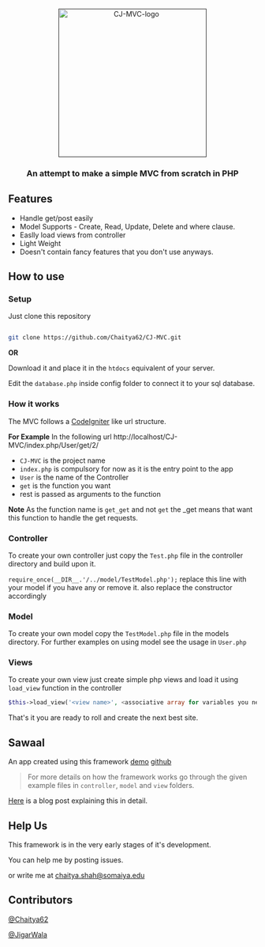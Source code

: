 <p align="center">
  <a href="" rel="noopener">
 <img width=300px src="https://i.imgur.com/rZF69Zr.png" alt="CJ-MVC-logo"></a>
</p>

<h3 align="center">An attempt to make a simple MVC from scratch in PHP</h3>


## Features 

- Handle get/post easily
- Model Supports - Create, Read, Update, Delete and where clause.
- Easlly load views from controller
- Light Weight
- Doesn't contain fancy features that you don't use anyways.


## How to use

### Setup
Just clone this repository
```sh

git clone https://github.com/Chaitya62/CJ-MVC.git

```
**OR**

Download it and place it in the `htdocs` equivalent of your server.

Edit the `database.php` inside config folder to connect it to your sql database.



### How it works
The MVC follows a [CodeIgniter](https://codeigniter.com/) like url structure.

**For Example**
In the following url
http://localhost/CJ-MVC/index.php/User/get/2/

- `CJ-MVC` is the project name
- `index.php` is compulsory for now as it is the entry point to the app
- `User` is the name of the Controller 
- `get` is the function you want
- rest is passed as arguments to the function

**Note**
As the function name is `get_get` and not `get` the \_get means that want this function to handle the get requests.

### Controller

To create your own controller just copy the `Test.php` file in the controller directory and build upon it.

`require_once(__DIR__.'/../model/TestModel.php');` replace this line with your model if you have any or remove it.
also replace the constructor accordingly

### Model

To create your own model copy the `TestModel.php` file in the models directory.
For further examples on using model see the usage in `User.php`

### Views

To create your own view just create simple php views and load it using `load_view` function in the controller

```php
$this->load_view('<view name>', <associative array for variables you need in the view>)

```

That's it you are ready to roll and create the next best site.



## Sawaal

An app created using this framework
[demo](https://testemailkjsce.000webhostapp.com/Forum/frontend/dist/index.html#/) [github](https://github.com/Chaitya62/Forum)

> For more details on how the framework works go through the given example files in `controller`, `model` and `view` folders. 

[Here](https://chaitya62.github.io/2018/04/29/Writing-your-own-MVC-from-Scratch-in-PHP.html) is a blog post explaining this in detail.


## Help Us

This framework is in the very early stages of it's development.

You can help me by posting issues.

or write me at [chaitya.shah@somaiya.edu](mailto://chaitya.shah@somaiya.edu)


## Contributors 

[@Chaitya62](https://github.com/Chaitya62)

[@JigarWala](https://github.com/jigarWala)





